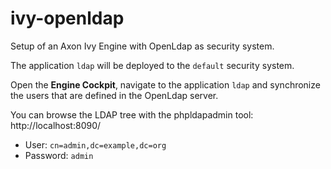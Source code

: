 # ivy-openldap

Setup of an Axon Ivy Engine with OpenLdap as security system.

The application `ldap` will be deployed to the `default` security system.

Open the __Engine Cockpit__, navigate to the application `ldap` and synchronize
the users that are defined in the OpenLdap server.

You can browse the LDAP tree with the phpldapadmin tool: http://localhost:8090/

* User: `cn=admin,dc=example,dc=org`
* Password: `admin`
